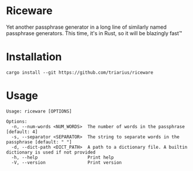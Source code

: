 Riceware
===

Yet another passphrase generator in a long line of similarly named passphrase generators. This time, it's in Rust, so it will be blazingly fast™️

# Installation
```shell
cargo install --git https://github.com/triarius/riceware
```

# Usage
```
Usage: riceware [OPTIONS]

Options:
  -n, --num-words <NUM_WORDS>  The number of words in the passphrase [default: 4]
  -s, --separator <SEPARATOR>  The string to separate words in the passphrase [default: " "]
  -d, --dict-path <DICT_PATH>  A path to a dictionary file. A builtin dictionary is used if not provided
  -h, --help                   Print help
  -V, --version                Print version
```
